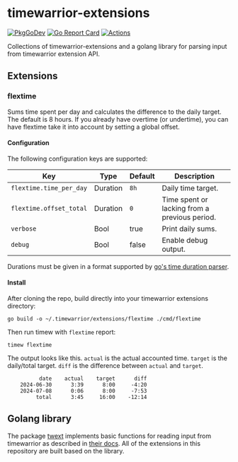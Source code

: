 <!--
SPDX-FileCopyrightText: 2024 Tobias Böhm <code@aibor.de>

SPDX-License-Identifier: GPL-3.0-or-later
-->

# timewarrior-extensions

[![PkgGoDev][pkg-go-dev-badge]][pkg-go-dev]
[![Go Report Card][go-report-card-badge]][go-report-card]
[![Actions][actions-test-badge]][actions-test]

Collections of timewarrior-extensions and a golang library for parsing
input from timewarrior extension API.

## Extensions

### flextime

Sums time spent per day and calculates the difference to the daily target. The
default is 8 hours. If you already have overtime (or undertime), you can have
flextime take it into account by setting a global offset.

#### Configuration

The following configuration keys are supported:

| Key                     | Type     | Default | Description                                   |
|-------------------------|----------|---------|-----------------------------------------------|
| `flextime.time_per_day` | Duration | `8h`    | Daily time target.                            |
| `flextime.offset_total` | Duration | `0`     | Time spent or lacking from a previous period. |
| `verbose`               | Bool     | true    | Print daily sums.                             |
| `debug`                 | Bool     | false   | Enable debug output.                          |

Durations must be given in a format supported by
[go's time duration parser][go-time-duration].

#### Install

After cloning the repo, build directly into your timewarrior extensions
directory:

```
go build -o ~/.timewarrior/extensions/flextime ./cmd/flextime
```

Then run timew with `flextime` report:

```
timew flextime
```

The output looks like this. `actual` is the actual accounted time. `target` is
the daily/total target. `diff` is the difference between `actual` and `target`.

```
          date    actual    target      diff
    2024-06-30      3:39      8:00     -4:20
    2024-07-08      0:06      8:00     -7:53
         total      3:45     16:00    -12:14
```

## Golang library

The package [twext][pkg-go-dev] implements basic functions for reading input
from timewarrior as described in 
[their docs](https://timewarrior.net/docs/api/). All of the extensions in this
repository are built based on the library.

[pkg-go-dev]:           https://pkg.go.dev/github.com/aibor/timewarrior-extensions/twext
[pkg-go-dev-badge]:     https://pkg.go.dev/badge/github.com/aibor/timewarrior-extensions/twext
[go-report-card]:       https://goreportcard.com/report/github.com/aibor/timewarrior-extensions
[go-report-card-badge]: https://goreportcard.com/badge/github.com/aibor/timewarrior-extensions
[actions-test]:         https://github.com/aibor/timewarrior-extensions/actions/workflows/test.yaml
[actions-test-badge]:   https://github.com/aibor/timewarrior-extensions/actions/workflows/test.yaml/badge.svg?branch=main
[go-time-duration]:     https://pkg.go.dev/time#ParseDuration
